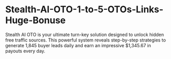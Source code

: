 # Stealth-AI-OTO-1-to-5-OTOs-Links-Huge-Bonuse
Stealth AI OTO is your ultimate turn-key solution designed to unlock hidden free traffic sources. This powerful system reveals step-by-step strategies to generate 1,845 buyer leads daily and earn an impressive $1,345.67 in payouts every day.
